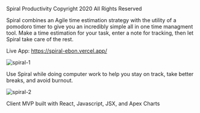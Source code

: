 Spiral Productivity
Copyright 2020 All Rights Reserved

Spiral combines an Agile time estimation strategy with the utility of a pomodoro timer to give you an incredibly simple all in one time managment tool. Make a time estimation for your task, enter a note for tracking, then let Spiral take care of the rest.

Live App: https://spiral-ebon.vercel.app/

![spiral-1](https://user-images.githubusercontent.com/8163492/106219392-19246d00-618e-11eb-870c-884585f8d407.png)

Use Spiral while doing computer work to help you stay on track, take better breaks, and avoid burnout. 

![spiral-2](https://user-images.githubusercontent.com/8163492/106219400-1c1f5d80-618e-11eb-9301-a90ee77d4ffc.png)


Client MVP built with React, Javascript, JSX, and Apex Charts
